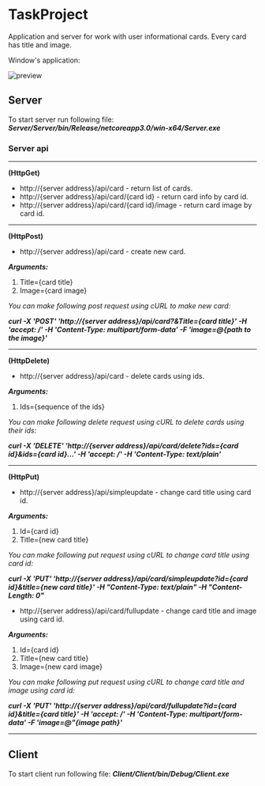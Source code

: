 # TaskProject
Application and server for work with user informational cards.
Every card has title and image.

Window's application:

![preview](https://user-images.githubusercontent.com/58385485/157473364-d9b9ca16-6b2e-42df-b165-0fc53858c648.jpg)
## Server
To start server run following file: ***Server/Server/bin/Release/netcoreapp3.0/win-x64/Server.exe***

### Server api

<hr>

**(HttpGet)**

- http://{server address}/api/card - return list of cards.
- http://{server address}/api/card/{card id} - return card info by card id.
- http://{server address}/api/card/{card id}/image - return card image by card id.

<hr>

**(HttpPost)**

- http://{server address}/api/card - create new card.

***Arguments:***

1. Title={card title}
2. Image={card image}

*You can make following post request using cURL to make new card:*

***curl -X 'POST' 'http://{server address}/api/card?&Title={card title}' -H 'accept: */*' -H 'Content-Type: multipart/form-data' -F 'image=@{path to the image}'***

<hr>

**(HttpDelete)**

- http://{server address}/api/card -  delete cards using ids.

***Arguments:***

1. Ids={sequence of the ids}

*You can make following delete request using cURL to delete cards using their ids:* 

***curl -X 'DELETE' 'http://{server address}/api/card/delete?ids={card id}&ids={card id}...' -H 'accept: */*' -H 'Content-Type: text/plain'***

<hr>

**(HttpPut)**

- http://{server address}/api/simpleupdate - change card title using card id.

***Arguments:***

1. Id={card id}
2. Title={new card title}

*You can make following put request using cURL to change card title using card id:* 

***curl -X 'PUT' 'http://{server address}/api/card/simpleupdate?id={card id}&title={new card title}' -H "Content-Type: text/plain" -H "Content-Length: 0"***

- http://{server address}/api/card/fullupdate - change card title and image using card id.

***Arguments:***

1. Id={card id}
2. Title={new card title}
3. Image={new card image}

*You can make following put request using cURL to change card title and image using card id:* 

***curl -X 'PUT' 'http://{server address}/api/card/fullupdate?id={card id}&title={card title}' -H 'accept: */*' -H 'Content-Type: multipart/form-data' -F 'image=@"{image path}'***

<hr>

## Client

To start client run following file: ***Client/Client/bin/Debug/Client.exe***






